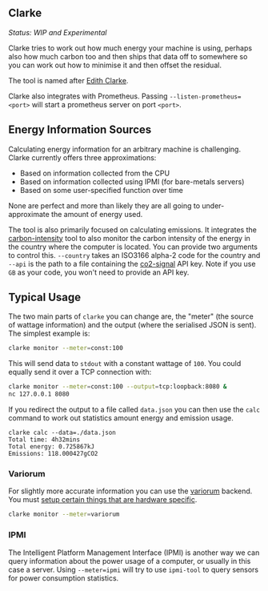 Clarke
------

*Status: WIP and Experimental*

Clarke tries to work out how much energy your machine is using, perhaps also how much carbon too and then ships that data off to somewhere so you can work out how to minimise it and then offset the residual.

The tool is named after [Edith Clarke](https://en.wikipedia.org/wiki/Edith_Clarke).

Clarke also integrates with Prometheus. Passing `--listen-prometheus=<port>` will start a prometheus server on port `<port>`.

## Energy Information Sources

Calculating energy information for an arbitrary machine is challenging. Clarke currently offers three approximations:

 - Based on information collected from the CPU
 - Based on information collected using IPMI (for bare-metals servers)
 - Based on some user-specified function over time

None are perfect and more than likely they are all going to under-approximate the amount of energy used.

The tool is also primarily focused on calculating emissions. It integrates the [carbon-intensity](https://github.com/geocaml/carbon-intensity) tool to also monitor the carbon intensity of the energy in the country where the computer is located. You can provide two arguments to control this. `--country` takes an ISO3166 alpha-2 code for the country and `--api` is the path to a file containing the [co2-signal](https://www.co2signal.com) API key. Note if you use `GB` as your code, you won't need to provide an API key.

## Typical Usage

The two main parts of `clarke` you can change are, the "meter" (the source of wattage information) and the output (where the serialised JSON is sent). The simplest example is:

```sh
clarke monitor --meter=const:100
```

This will send data to `stdout` with a constant wattage of `100`. You could equally send it over a TCP connection with:

```sh
clarke monitor --meter=const:100 --output=tcp:loopback:8080 &
nc 127.0.0.1 8080
```

If you redirect the output to a file called `data.json` you can then use the `calc` command to work out statistics amount energy and emission usage.

```
clarke calc --data=./data.json
Total time: 4h32mins                
Total energy: 0.725867kJ
Emissions: 118.000427gCO2
```

### Variorum

For slightly more accurate information you can use the [variorum](https://github.com/patricoferris/ocaml-variorum) backend. You must [setup certain things that are hardware specific](https://variorum.readthedocs.io/en/latest/HWArchitectures.html).

```sh
clarke monitor --meter=variorum
```

### IPMI

The Intelligent Platform Management Interface (IPMI) is another way we can query information about the power usage of a computer, or usually in this case a server. Using `--meter=ipmi` will try to use `ipmi-tool` to query sensors for power consumption statistics.

